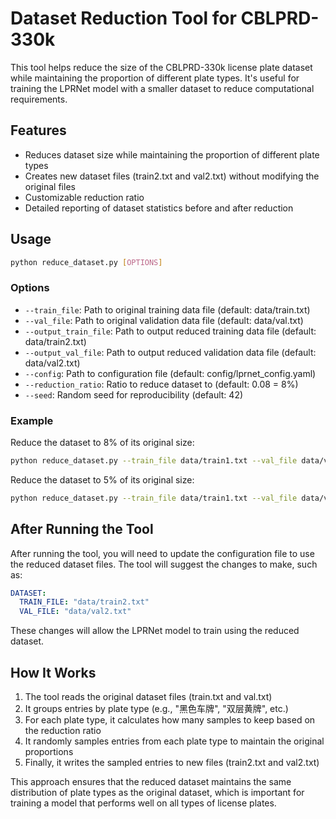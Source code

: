 # Dataset Reduction Tool for CBLPRD-330k

This tool helps reduce the size of the CBLPRD-330k license plate dataset while maintaining the proportion of different plate types. It's useful for training the LPRNet model with a smaller dataset to reduce computational requirements.

## Features

- Reduces dataset size while maintaining the proportion of different plate types
- Creates new dataset files (train2.txt and val2.txt) without modifying the original files
- Customizable reduction ratio
- Detailed reporting of dataset statistics before and after reduction

## Usage

```bash
python reduce_dataset.py [OPTIONS]
```

### Options

- `--train_file`: Path to original training data file (default: data/train.txt)
- `--val_file`: Path to original validation data file (default: data/val.txt)
- `--output_train_file`: Path to output reduced training data file (default: data/train2.txt)
- `--output_val_file`: Path to output reduced validation data file (default: data/val2.txt)
- `--config`: Path to configuration file (default: config/lprnet_config.yaml)
- `--reduction_ratio`: Ratio to reduce dataset to (default: 0.08 = 8%)
- `--seed`: Random seed for reproducibility (default: 42)

### Example

Reduce the dataset to 8% of its original size:

```bash
python reduce_dataset.py --train_file data/train1.txt --val_file data/val1.txt
```

Reduce the dataset to 5% of its original size:

```bash
python reduce_dataset.py --train_file data/train1.txt --val_file data/val1.txt --reduction_ratio 0.05
```

## After Running the Tool

After running the tool, you will need to update the configuration file to use the reduced dataset files. The tool will suggest the changes to make, such as:

```yaml
DATASET:
  TRAIN_FILE: "data/train2.txt"
  VAL_FILE: "data/val2.txt"
```

These changes will allow the LPRNet model to train using the reduced dataset.

## How It Works

1. The tool reads the original dataset files (train.txt and val.txt)
2. It groups entries by plate type (e.g., "黑色车牌", "双层黄牌", etc.)
3. For each plate type, it calculates how many samples to keep based on the reduction ratio
4. It randomly samples entries from each plate type to maintain the original proportions
5. Finally, it writes the sampled entries to new files (train2.txt and val2.txt)

This approach ensures that the reduced dataset maintains the same distribution of plate types as the original dataset, which is important for training a model that performs well on all types of license plates. 